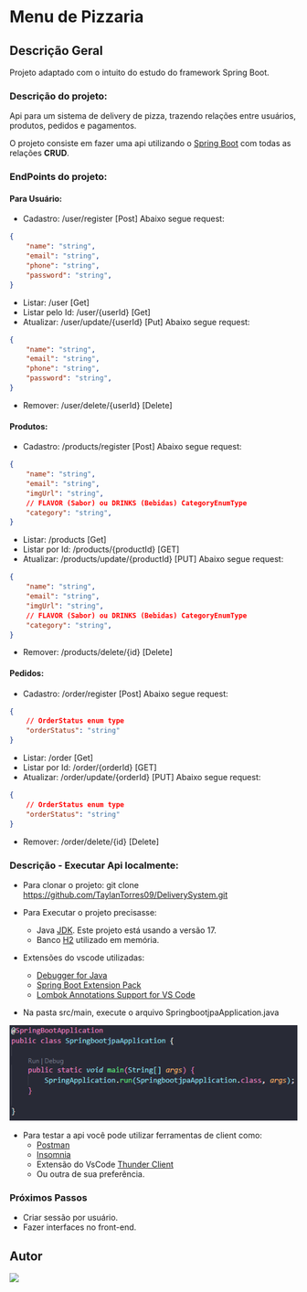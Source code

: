 # Menu de Pizzaria

## Descrição Geral

<p>Projeto adaptado com o intuito do estudo do framework Spring Boot.</p>

### Descrição do projeto:

Api para um sistema de delivery de pizza, trazendo relações entre usuários, produtos, pedidos e pagamentos.

O projeto consiste em fazer uma api utilizando o [Spring Boot](https://code.visualstudio.com/docs/java/java-spring-boot) com todas as relações **CRUD**.

### EndPoints do projeto:

#### Para Usuário:
- Cadastro: /user/register [Post] Abaixo segue request:
``` Json Body
{
    "name": "string",
    "email": "string",
    "phone": "string",
    "password": "string",
}
```
- Listar: /user [Get]
- Listar pelo Id: /user/{userId} [Get]
- Atualizar: /user/update/{userId} [Put] Abaixo segue request:
``` Json Body
{
    "name": "string",
    "email": "string",
    "phone": "string",
    "password": "string",
}
```
- Remover: /user/delete/{userId} [Delete]

#### Produtos:
- Cadastro: /products/register [Post] Abaixo segue request:
``` Json Body
{
    "name": "string",
    "email": "string",
    "imgUrl": "string",
    // FLAVOR (Sabor) ou DRINKS (Bebidas) CategoryEnumType
    "category": "string",
}
```
- Listar: /products [Get]
- Listar por Id: /products/{productId} [GET]
- Atualizar: /products/update/{productId} [PUT] Abaixo segue request:
``` Json Body
{
    "name": "string",
    "email": "string",
    "imgUrl": "string",
    // FLAVOR (Sabor) ou DRINKS (Bebidas) CategoryEnumType
    "category": "string",
}
```
- Remover: /products/delete/{id} [Delete]

#### Pedidos:
- Cadastro: /order/register [Post] Abaixo segue request:
``` Json Body
{
    // OrderStatus enum type
    "orderStatus": "string"
}
```
- Listar: /order [Get]
- Listar por Id: /order/{orderId} [GET]
- Atualizar: /order/update/{orderId} [PUT] Abaixo segue request:
``` Json Body
{
    // OrderStatus enum type
    "orderStatus": "string"
}
```
- Remover: /order/delete/{id} [Delete]


### Descrição - Executar Api localmente:
- Para clonar o projeto: git clone https://github.com/TaylanTorres09/DeliverySystem.git
- Para Executar o projeto precisasse:
    - Java [JDK](https://www.oracle.com/java/technologies/downloads/#java17). Este projeto está usando a versão 17.
    - Banco [H2](https://www.h2database.com/html/main.html) utilizado em memória.

- Extensões do vscode utilizadas:
    - [Debugger for Java](https://marketplace.visualstudio.com/items?itemName=redhat.java)
    - [Spring Boot Extension Pack](https://marketplace.visualstudio.com/items?itemName=Pivotal.vscode-boot-dev-pack)
    - [Lombok Annotations Support for VS Code](https://marketplace.visualstudio.com/items?itemName=vscjava.vscode-lombok)

- Na pasta src/main, execute o arquivo SpringbootjpaApplication.java

![TaxpayerApplication](README_IMG/Application.png)

- Para testar a api você pode utilizar ferramentas de client como:
    - [Postman](https://www.postman.com/)
    - [Insomnia](https://insomnia.rest/download)
    - Extensão do VsCode [Thunder Client](https://marketplace.visualstudio.com/items?itemName=rangav.vscode-thunder-client)
    - Ou outra de sua preferência.

### Próximos Passos
- Criar sessão por usuário.
- Fazer interfaces no front-end.

## Autor
<a href="https://www.linkedin.com/in/taylan-torres" target="_blank"><img src="https://img.shields.io/badge/-LinkedIn-%230077B5?style=for-the-badge&logo=linkedin&logoColor=white" target="_blank"></a> 